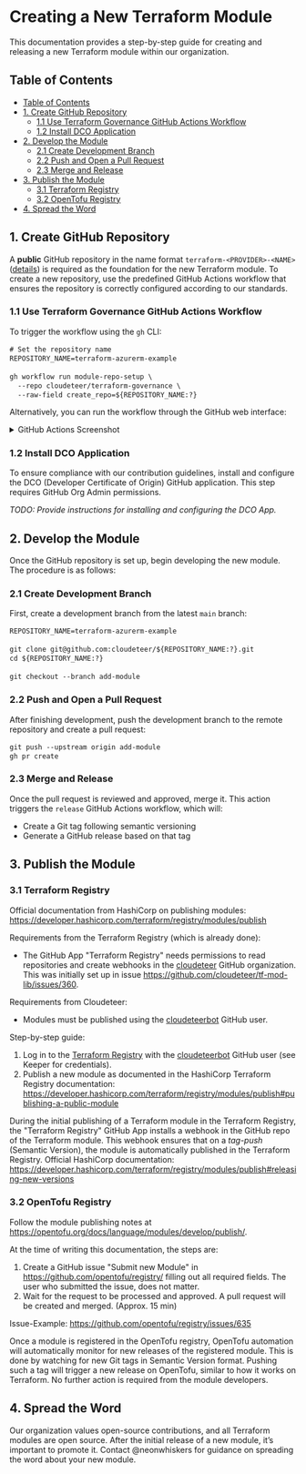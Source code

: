 # Creating a New Terraform Module

This documentation provides a step-by-step guide for creating and releasing a new Terraform module within our organization.

## Table of Contents

- [Table of Contents](#table-of-contents)
- [1. Create GitHub Repository](#1-create-github-repository)
  - [1.1 Use Terraform Governance GitHub Actions Workflow](#11-use-terraform-governance-github-actions-workflow)
  - [1.2 Install DCO Application](#12-install-dco-application)
- [2. Develop the Module](#2-develop-the-module)
  - [2.1 Create Development Branch](#21-create-development-branch)
  - [2.2 Push and Open a Pull Request](#22-push-and-open-a-pull-request)
  - [2.3 Merge and Release](#23-merge-and-release)
- [3. Publish the Module](#3-publish-the-module)
  - [3.1 Terraform Registry](#31-terraform-registry)
  - [3.2 OpenTofu Registry](#32-opentofu-registry)
- [4. Spread the Word](#4-spread-the-word)

## 1. Create GitHub Repository

A **public** GitHub repository in the name format `terraform-<PROVIDER>-<NAME>` ([details](https://developer.hashicorp.com/terraform/registry/modules/publish#requirements)) is required as the foundation for the new Terraform module. To create a new repository, use the predefined GitHub Actions workflow that ensures the repository is correctly configured according to our standards.

### 1.1 Use Terraform Governance GitHub Actions Workflow

To trigger the workflow using the `gh` CLI:

```shell
# Set the repository name
REPOSITORY_NAME=terraform-azurerm-example

gh workflow run module-repo-setup \
  --repo cloudeteer/terraform-governance \
  --raw-field create_repo=${REPOSITORY_NAME:?}
```

Alternatively, you can run the workflow through the GitHub web interface:

<details>
<summary>GitHub Actions Screenshot</summary>

![GitHub Actions Screenshot](./assets/github-terraform-governance-module-repo-setup.png)

</details>

### 1.2 Install DCO Application

To ensure compliance with our contribution guidelines, install and configure the DCO (Developer Certificate of Origin) GitHub application. This step requires GitHub Org Admin permissions.

_TODO: Provide instructions for installing and configuring the DCO App._

## 2. Develop the Module

Once the GitHub repository is set up, begin developing the new module. The procedure is as follows:

### 2.1 Create Development Branch

First, create a development branch from the latest `main` branch:

```shell
REPOSITORY_NAME=terraform-azurerm-example

git clone git@github.com:cloudeteer/${REPOSITORY_NAME:?}.git
cd ${REPOSITORY_NAME:?}

git checkout --branch add-module
```

### 2.2 Push and Open a Pull Request

After finishing development, push the development branch to the remote repository and create a pull request:

```shell
git push --upstream origin add-module
gh pr create
```

### 2.3 Merge and Release

Once the pull request is reviewed and approved, merge it. This action triggers the `release` GitHub Actions workflow, which will:

- Create a Git tag following semantic versioning
- Generate a GitHub release based on that tag

## 3. Publish the Module

### 3.1 Terraform Registry

Official documentation from HashiCorp on publishing modules: <https://developer.hashicorp.com/terraform/registry/modules/publish>

Requirements from the Terraform Registry (which is already done):

- The GitHub App "Terraform Registry" needs permissions to read repositories and create webhooks in the [cloudeteer](https://github.com/cloudeteer) GitHub organization. This was initially set up in issue <https://github.com/cloudeteer/tf-mod-lib/issues/360>.

Requirements from Cloudeteer:

- Modules must be published using the [cloudeteerbot](https://github.com/cloudeteerbot) GitHub user.

Step-by-step guide:

1. Log in to the [Terraform Registry](https://registry.terraform.io/) with the [cloudeteerbot](https://github.com/cloudeteerbot) GitHub user (see Keeper for credentials).
2. Publish a new module as documented in the HashiCorp Terraform Registry documentation: <https://developer.hashicorp.com/terraform/registry/modules/publish#publishing-a-public-module>

During the initial publishing of a Terraform module in the Terraform Registry, the "Terraform Registry" GitHub App installs a webhook in the GitHub repo of the Terraform module. This webhook ensures that on a _tag-push_ (Semantic Version), the module is automatically published in the Terraform Registry. Official HashiCorp documentation: <https://developer.hashicorp.com/terraform/registry/modules/publish#releasing-new-versions>

### 3.2 OpenTofu Registry

Follow the module publishing notes at <https://opentofu.org/docs/language/modules/develop/publish/>.

At the time of writing this documentation, the steps are:

1. Create a GitHub issue "Submit new Module" in <https://github.com/opentofu/registry/> filling out all required fields. The user who submitted the issue, does not matter.
2. Wait for the request to be processed and approved. A pull request will be created and merged. (Approx. 15 min)

Issue-Example: <https://github.com/opentofu/registry/issues/635>

Once a module is registered in the OpenTofu registry, OpenTofu automation will automatically monitor for new releases of the registered module. This is done by watching for new Git tags in Semantic Version format. Pushing such a tag will trigger a new release on OpenTofu, similar to how it works on Terraform. No further action is required from the module developers.

## 4. Spread the Word

Our organization values open-source contributions, and all Terraform modules are open source. After the initial release of a new module, it’s important to promote it. Contact @neonwhiskers for guidance on spreading the word about your new module.
